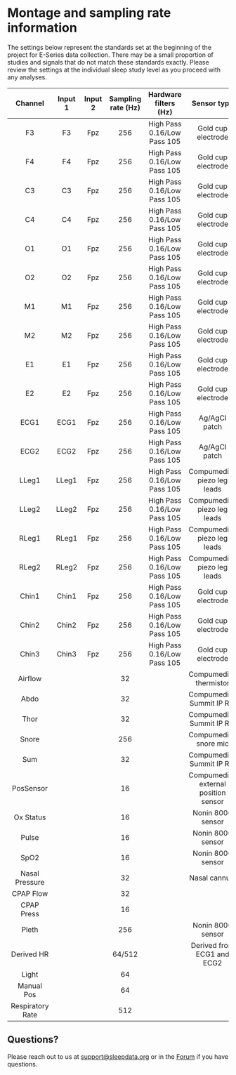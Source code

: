 # Montage and sampling rate information

The settings below represent the standards set at the beginning of the project for E-Series data collection. There may be a small proportion of studies and signals that do not match these standards exactly. Please review the settings at the individual sleep study level as you proceed with any analyses.

| Channel          | Input 1 | Input 2 | Sampling rate (Hz) | Hardware filters (Hz)       | Sensor type                          |
|:----------------:|:-------:|:-------:|:------------------:|:---------------------------:|:------------------------------------:|
| F3               | F3      | Fpz     | 256                | High Pass 0.16/Low Pass 105 | Gold cup electrode                   |
| F4               | F4      | Fpz     | 256                | High Pass 0.16/Low Pass 105 | Gold cup electrode                   |
| C3               | C3      | Fpz     | 256                | High Pass 0.16/Low Pass 105 | Gold cup electrode                   |
| C4               | C4      | Fpz     | 256                | High Pass 0.16/Low Pass 105 | Gold cup electrode                   |
| O1               | O1      | Fpz     | 256                | High Pass 0.16/Low Pass 105 | Gold cup electrode                   |
| O2               | O2      | Fpz     | 256                | High Pass 0.16/Low Pass 105 | Gold cup electrode                   |
| M1               | M1      | Fpz     | 256                | High Pass 0.16/Low Pass 105 | Gold cup electrode                   |
| M2               | M2      | Fpz     | 256                | High Pass 0.16/Low Pass 105 | Gold cup electrode                   |
| E1               | E1      | Fpz     | 256                | High Pass 0.16/Low Pass 105 | Gold cup electrode                   |
| E2               | E2      | Fpz     | 256                | High Pass 0.16/Low Pass 105 | Gold cup electrode                   |
| ECG1             | ECG1    | Fpz     | 256                | High Pass 0.16/Low Pass 105 | Ag/AgCl patch                        |
| ECG2             | ECG2    | Fpz     | 256                | High Pass 0.16/Low Pass 105 | Ag/AgCl patch                        |
| LLeg1            | LLeg1   | Fpz     | 256                | High Pass 0.16/Low Pass 105 | Compumedics piezo leg leads          |
| LLeg2            | LLeg2   | Fpz     | 256                | High Pass 0.16/Low Pass 105 | Compumedics piezo leg leads          |
| RLeg1            | RLeg1   | Fpz     | 256                | High Pass 0.16/Low Pass 105 | Compumedics piezo leg leads          |
| RLeg2            | RLeg2   | Fpz     | 256                | High Pass 0.16/Low Pass 105 | Compumedics piezo leg leads          |
| Chin1            | Chin1   | Fpz     | 256                | High Pass 0.16/Low Pass 105 | Gold cup electrode                   |
| Chin2            | Chin2   | Fpz     | 256                | High Pass 0.16/Low Pass 105 | Gold cup electrode                   |
| Chin3            | Chin3   | Fpz     | 256                | High Pass 0.16/Low Pass 105 | Gold cup electrode                   |
| Airflow          |         |         | 32                 |                             | Compumedics thermistor               |
| Abdo             |         |         | 32                 |                             | Compumedics Summit IP RIP            |
| Thor             |         |         | 32                 |                             | Compumedics Summit IP RIP            |
| Snore            |         |         | 256                |                             | Compumedics snore mic                |
| Sum              |         |         | 32                 |                             | Compumedics Summit IP RIP            |
| PosSensor        |         |         | 16                 |                             | Compumedics external position sensor |
| Ox Status        |         |         | 16                 |                             | Nonin 8000 sensor                    |
| Pulse            |         |         | 16                 |                             | Nonin 8000 sensor                    |
| SpO2             |         |         | 16                 |                             | Nonin 8000 sensor                    |
| Nasal Pressure   |         |         | 32                 |                             | Nasal cannula                        |
| CPAP Flow        |         |         | 32                 |                             |                                      |
| CPAP Press       |         |         | 16                 |                             |                                      |
| Pleth            |         |         | 256                |                             | Nonin 8000 sensor                    |
| Derived HR       |         |         | 64/512             |                             | Derived from ECG1 and ECG2           |
| Light            |         |         | 64                 |                             |                                      |
| Manual Pos       |         |         | 64                 |                             |                                      |
| Respiratory Rate |         |         | 512                |                             |                                      |



## Questions?

Please reach out to us at support@sleepdata.org or in the [Forum](https://sleepdata.org/forum) if you have questions.
